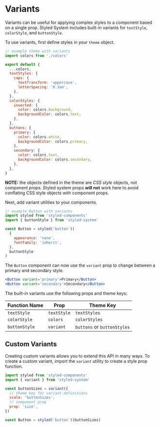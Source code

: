 # Variants

Variants can be useful for applying complex styles to a component based on a single prop.
Styled System includes built-in variants for `textStyle`, `colorStyle`, and `buttonStyle`.

To use variants, first define styles in your `theme` object.

```js
// example theme with variants
import colors from './colors'

export default {
  ...colors,
  textStyles: {
    caps: {
      textTransform: 'uppercase',
      letterSpacing: '0.1em',
    },
  },
  colorStyles: {
    inverted: {
      color: colors.background,
      backgroundColor: colors.text,
    },
  },
  buttons: {
    primary: {
      color: colors.white,
      backgroundColor: colors.primary,
    },
    secondary: {
      color: colors.text,
      backgroundColor: colors.secondary,
    },
  },
}
```

**NOTE:** the objects defined in the theme are _CSS style_ objects, not component _props_. Styled system props **will not** work here to avoid conflating CSS style objects with component props.

Next, add variant utilities to your components.

```js
// example Button with variants
import styled from 'styled-components'
import { buttonStyle } from 'styled-system'

const Button = styled('button')(
  {
    appearance: 'none',
    fontFamily: 'inherit',
  },
  buttonStyle
)
```

The `Button` component can now use the `variant` prop to change between a primary and secondary style.

```jsx
<Button variant='primary'>Primary</Button>
<Button variant='secondary'>Secondary</Button>
```

The built-in variants use the following props and theme keys:

| Function Name | Prop        | Theme Key                   |
| ------------- | ----------- | --------------------------- |
| `textStyle`   | `textStyle` | `textStyles`                |
| `colorStyle`  | `colors`    | `colorStyles`               |
| `buttonStyle` | `variant`   | `buttons` or `buttonStyles` |


## Custom Variants

Creating custom variants allows you to extend this API in many ways.
To create a custom variant, import the `variant` utility to create a style prop function.

```js
import styled from 'styled-components'
import { variant } from 'styled-system'

const buttonSizes = variant({
  // theme key for variant definitions
  scale: 'buttonSizes',
  // component prop
  prop: 'size',
})

const Button = styled('button')(buttonSizes)
```
